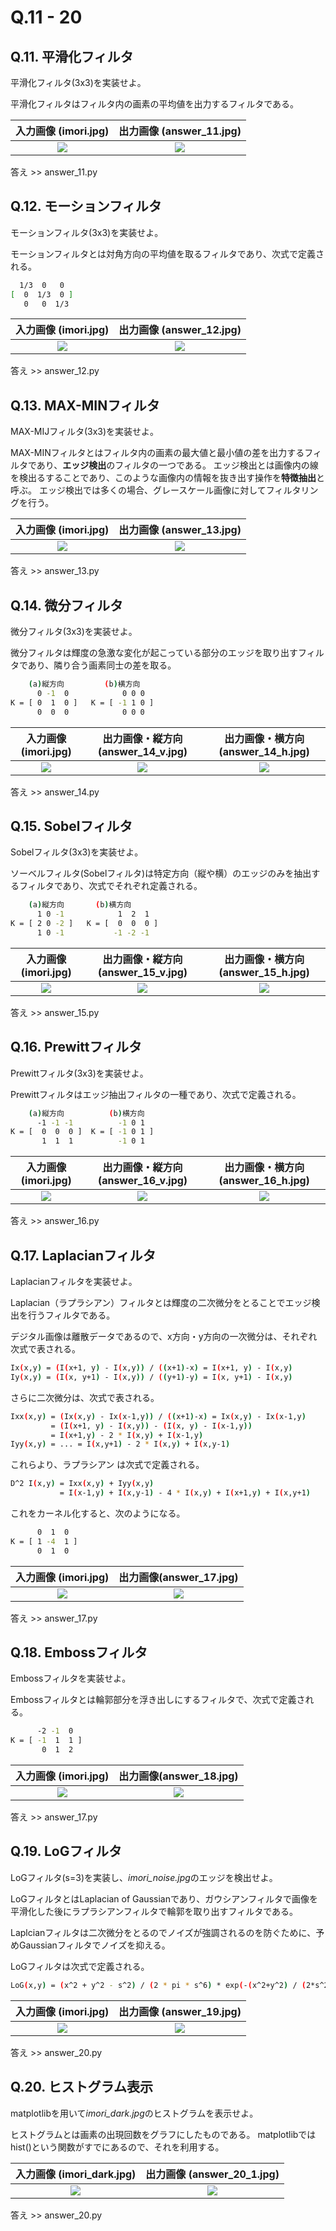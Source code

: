 # Q.11 - 20

## Q.11. 平滑化フィルタ

平滑化フィルタ(3x3)を実装せよ。

平滑化フィルタはフィルタ内の画素の平均値を出力するフィルタである。

|入力画像 (imori.jpg)|出力画像 (answer_11.jpg)|
|:---:|:---:|
|![](imori.jpg)|![](answer_11.jpg)|

答え >> answer_11.py


## Q.12. モーションフィルタ

モーションフィルタ(3x3)を実装せよ。

モーションフィルタとは対角方向の平均値を取るフィルタであり、次式で定義される。

```bash
  1/3  0   0
[  0  1/3  0 ]
   0   0  1/3
```

|入力画像 (imori.jpg)|出力画像 (answer_12.jpg)|
|:---:|:---:|
|![](imori.jpg)|![](answer_12.jpg)|

答え >> answer_12.py

## Q.13. MAX-MINフィルタ

MAX-MIJフィルタ(3x3)を実装せよ。

MAX-MINフィルタとはフィルタ内の画素の最大値と最小値の差を出力するフィルタであり、**エッジ検出**のフィルタの一つである。
エッジ検出とは画像内の線を検出るすることであり、このような画像内の情報を抜き出す操作を**特徴抽出**と呼ぶ。
エッジ検出では多くの場合、グレースケール画像に対してフィルタリングを行う。

|入力画像 (imori.jpg)|出力画像 (answer_13.jpg)|
|:---:|:---:|
|![](imori.jpg)|![](answer_13.jpg)|

答え >> answer_13.py


## Q.14. 微分フィルタ

微分フィルタ(3x3)を実装せよ。

微分フィルタは輝度の急激な変化が起こっている部分のエッジを取り出すフィルタであり、隣り合う画素同士の差を取る。

```bash
    (a)縦方向         (b)横方向
      0 -1  0            0 0 0
K = [ 0  1  0 ]   K = [ -1 1 0 ]
      0  0  0            0 0 0
```

|入力画像 (imori.jpg)|出力画像・縦方向 (answer_14_v.jpg)|出力画像・横方向 (answer_14_h.jpg)|
|:---:|:---:|:---:|
|![](imori.jpg)|![](answer_14_v.jpg)|![](answer_14_h.jpg)|

答え >> answer_14.py

## Q.15. Sobelフィルタ

Sobelフィルタ(3x3)を実装せよ。

ソーベルフィルタ(Sobelフィルタ)は特定方向（縦や横）のエッジのみを抽出するフィルタであり、次式でそれぞれ定義される。

```bash
    (a)縦方向       (b)横方向
      1 0 -1            1  2  1
K = [ 2 0 -2 ]   K = [  0  0  0 ]
      1 0 -1           -1 -2 -1
```

|入力画像 (imori.jpg)|出力画像・縦方向 (answer_15_v.jpg)|出力画像・横方向 (answer_15_h.jpg)|
|:---:|:---:|:---:|
|![](imori.jpg)|![](answer_15_v.jpg)|![](answer_15_h.jpg)|

答え >> answer_15.py

## Q.16. Prewittフィルタ

Prewittフィルタ(3x3)を実装せよ。

Prewittフィルタはエッジ抽出フィルタの一種であり、次式で定義される。

```bash
    (a)縦方向          (b)横方向
      -1 -1 -1          -1 0 1
K = [  0  0  0 ]  K = [ -1 0 1 ]
       1  1  1          -1 0 1
```

|入力画像 (imori.jpg)|出力画像・縦方向 (answer_16_v.jpg)|出力画像・横方向 (answer_16_h.jpg)|
|:---:|:---:|:---:|
|![](imori.jpg)|![](answer_16_v.jpg)|![](answer_16_h.jpg)|

答え >> answer_16.py


## Q.17. Laplacianフィルタ

Laplacianフィルタを実装せよ。

Laplacian（ラプラシアン）フィルタとは輝度の二次微分をとることでエッジ検出を行うフィルタである。

デジタル画像は離散データであるので、x方向・y方向の一次微分は、それぞれ次式で表される。

```bash
Ix(x,y) = (I(x+1, y) - I(x,y)) / ((x+1)-x) = I(x+1, y) - I(x,y)
Iy(x,y) = (I(x, y+1) - I(x,y)) / ((y+1)-y) = I(x, y+1) - I(x,y)
```

さらに二次微分は、次式で表される。

```bash
Ixx(x,y) = (Ix(x,y) - Ix(x-1,y)) / ((x+1)-x) = Ix(x,y) - Ix(x-1,y)
         = (I(x+1, y) - I(x,y)) - (I(x, y) - I(x-1,y))
         = I(x+1,y) - 2 * I(x,y) + I(x-1,y)
Iyy(x,y) = ... = I(x,y+1) - 2 * I(x,y) + I(x,y-1)
```

これらより、ラプラシアン は次式で定義される。

```bash
D^2 I(x,y) = Ixx(x,y) + Iyy(x,y)
           = I(x-1,y) + I(x,y-1) - 4 * I(x,y) + I(x+1,y) + I(x,y+1)
```

これをカーネル化すると、次のようになる。

```bash
      0  1  0
K = [ 1 -4  1 ]
      0  1  0
```

|入力画像 (imori.jpg)|出力画像(answer_17.jpg)|
|:---:|:---:|
|![](imori.jpg)|![](answer_17.jpg)|

答え >> answer_17.py

## Q.18. Embossフィルタ

Embossフィルタを実装せよ。

Embossフィルタとは輪郭部分を浮き出しにするフィルタで、次式で定義される。

```bash
      -2 -1  0
K = [ -1  1  1 ]
       0  1  2
```

|入力画像 (imori.jpg)|出力画像(answer_18.jpg)|
|:---:|:---:|
|![](imori.jpg)|![](answer_18.jpg)|

答え >> answer_17.py

## Q.19. LoGフィルタ

LoGフィルタ(s=3)を実装し、*imori_noise.jpg*のエッジを検出せよ。

LoGフィルタとはLaplacian of Gaussianであり、ガウシアンフィルタで画像を平滑化した後にラプラシアンフィルタで輪郭を取り出すフィルタである。

Laplcianフィルタは二次微分をとるのでノイズが強調されるのを防ぐために、予めGaussianフィルタでノイズを抑える。

LoGフィルタは次式で定義される。

```bash
LoG(x,y) = (x^2 + y^2 - s^2) / (2 * pi * s^6) * exp(-(x^2+y^2) / (2*s^2))
```

|入力画像 (imori.jpg)|出力画像 (answer_19.jpg) |
|:---:|:---:|
|![](imori.jpg)|![](answer_19.jpg)|

答え >> answer_20.py
## Q.20. ヒストグラム表示

matplotlibを用いて*imori_dark.jpg*のヒストグラムを表示せよ。

ヒストグラムとは画素の出現回数をグラフにしたものである。
matplotlibではhist()という関数がすでにあるので、それを利用する。

|入力画像 (imori_dark.jpg)|出力画像 (answer_20_1.jpg) |
|:---:|:---:|
|![](imori_dark.jpg)|![](answer_20.jpg)|

答え >> answer_20.py

